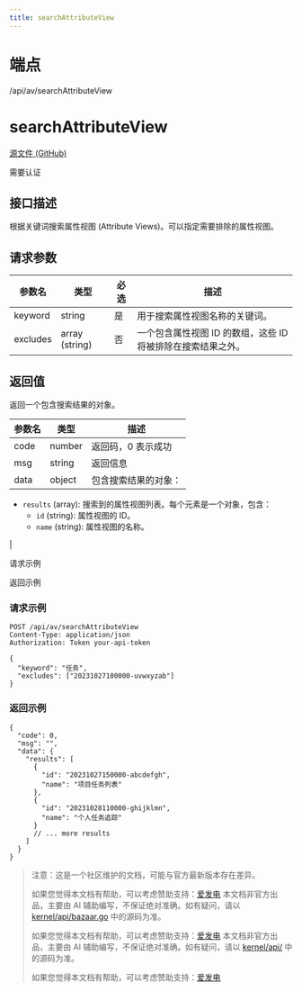 ```yaml
---
title: searchAttributeView
---
```

# 端点

/api/av/searchAttributeView

# searchAttributeView

[源文件 (GitHub)](https://github.com/siyuan-note/siyuan/blob/master/kernel/api/av.go "查看源文件")

需要认证

## 接口描述

根据关键词搜索属性视图 (Attribute Views)。可以指定需要排除的属性视图。

## 请求参数

| 参数名 | 类型 | 必选 | 描述 |
| --- | --- | --- | --- |
| keyword | string | 是 | 用于搜索属性视图名称的关键词。 |
| excludes | array (string) | 否 | 一个包含属性视图 ID 的数组，这些 ID 将被排除在搜索结果之外。 |

## 返回值

返回一个包含搜索结果的对象。

| 参数名 | 类型 | 描述 |
| --- | --- | --- |
| code | number | 返回码，0 表示成功 |
| msg | string | 返回信息 |
| data | object | 包含搜索结果的对象：
-   `results` (array): 搜索到的属性视图列表。每个元素是一个对象，包含：
    -   `id` (string): 属性视图的 ID。
    -   `name` (string): 属性视图的名称。

 |

请求示例

返回示例

### 请求示例

```
POST /api/av/searchAttributeView
Content-Type: application/json
Authorization: Token your-api-token

{
  "keyword": "任务",
  "excludes": ["20231027100000-uvwxyzab"]
}
```

### 返回示例

```
{
  "code": 0,
  "msg": "",
  "data": {
    "results": [
      {
        "id": "20231027150000-abcdefgh",
        "name": "项目任务列表"
      },
      {
        "id": "20231028110000-ghijklmn",
        "name": "个人任务追踪"
      }
      // ... more results
    ]
  }
}
```

> 注意：这是一个社区维护的文档，可能与官方最新版本存在差异。
> 
> 如果您觉得本文档有帮助，可以考虑赞助支持：[爱发电](https://afdian.com/a/leolee9086?tab=feed)
> 本文档非官方出品，主要由 AI 辅助编写，不保证绝对准确。如有疑问，请以 [kernel/api/bazaar.go](https://github.com/siyuan-note/siyuan/blob/master/kernel/api/bazaar.go) 中的源码为准。
> 
> 如果您觉得本文档有帮助，可以考虑赞助支持：[爱发电](https://afdian.com/a/leolee9086?tab=feed)
> 本文档非官方出品，主要由 AI 辅助编写，不保证绝对准确。如有疑问，请以 [kernel/api/](https://github.com/siyuan-note/siyuan/blob/master/kernel/api/) 中的源码为准。
> 
> 如果您觉得本文档有帮助，可以考虑赞助支持：[爱发电](https://afdian.com/a/leolee9086?tab=feed)
